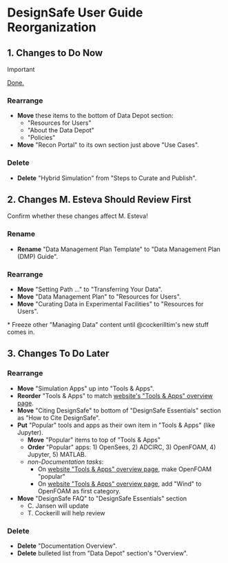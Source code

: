 # DesignSafe User Guide Reorganization

## 1. Changes to Do Now

> [!IMPORTANT]
> [Done.](https://github.com/DesignSafe-CI/DS-User-Guide/pull/172/commits/bc54a42d)

### Rearrange

- **Move** these items to the bottom of Data Depot section:
    - "Resources for Users"
    - "About the Data Depot"
    - "Policies"
- **Move** "Recon Portal" to its own section just above "Use Cases".

### Delete

- **Delete** "Hybrid Simulation" from "Steps to Curate and Publish".

## 2. Changes M. Esteva Should Review First

Confirm whether these changes affect M. Esteva!

### Rename

- **Rename** "Data Management Plan Template" to "Data Management Plan (DMP) Guide".

### Rearrange

- **Move** "Setting Path …" to "Transferring Your Data".
- **Move** "Data Management Plan" to "Resources for Users".
- **Move** "Curating Data in Experimental Facilities" to "Resources for Users".

\* Freeze other "Managing Data" content until @cockerilltim's new stuff comes in.

## 3. Changes To Do Later

### Rearrange

- **Move** "Simulation Apps" up into "Tools & Apps".
- **Reorder** "Tools & Apps" to match [website's "Tools & Apps" overview page][web-ta-page].
- **Move** "Citing DesignSafe" to bottom of "DesignSafe Essentials" section as "How to Cite DesignSafe".
- **Put** "Popular" tools and apps as their own item in "Tools & Apps" (like Jupyter).
    - **Move** "Popular" items to top of "Tools & Apps"
    - **Order** "Popular" apps: 1) OpenSees, 2) ADCIRC, 3) OpenFOAM, 4) Jupyter, 5) MATLAB.
    - _non-Documentation tasks_:
       - On [website "Tools & Apps" overview page][web-ta-page], make OpenFOAM "popular"
       - On [website "Tools & Apps" overview page][web-ta-page], add "Wind" to OpenFOAM as first category.
- **Move** "DesignSafe FAQ" to "DesignSafe Essentials" section
    - C. Jansen will update
    - T. Cockerill will help review

[web-ta-page]: https://www.designsafe-ci.org/use-designsafe/tools-applications/

### Delete

- **Delete** "Documentation Overview".
- **Delete** bulleted list from "Data Depot" section's "Overview".
